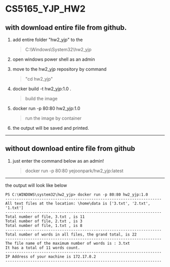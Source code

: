 # CS5165_YJP_HW2

with download entire file from github.
---------------------------------------
1. add entire folder "hw2_yjp" to the 
   > C:\Windows\System32\hw2_yjp

2. open windows power shell as an admin

3. move to the hw2_yjp repository by command
   > "cd hw2_yjp"

4. docker build -t hw2_yjp:1.0 .
   > build the image

5. docker run -p 80:80 hw2_yjp:1.0
   > run the image by container

6. the output will be saved and printed.
---------------------------------------

without download entire file from github
---------------------------------------
1. just enter the command below as an admin!
   > docker run -p 80:80 yejoonpark/hw2_yjp:latest
---------------------------------------

the output will look like below
```
PS C:\WINDOWS\system32\hw2_yjp> docker run -p 80:80 hw2_yjp:1.0
---------------------------------------------------------------------
All text files at the location: \home\data is ['3.txt', '2.txt', '1.txt']
---------------------------------------------------------------------
Total number of file, 3.txt , is 11
Total number of file, 2.txt , is 3
Total number of file, 1.txt , is 8
---------------------------------------------------------------------
Total number of words in all files, the grand total, is 22
---------------------------------------------------------------------
The file name of the maximum number of words is : 3.txt
It has a total of 11 words count.
---------------------------------------------------------------------
IP Address of your machine is 172.17.0.2
---------------------------------------------------------------------
```
